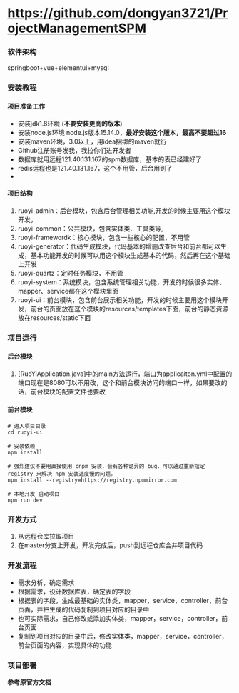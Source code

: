 # https://github.com/dongyan3721/ProjectManagementSPM


### 软件架构
springboot+vue+elementui+mysql



### 安装教程
#### 项目准备工作
- 安装jdk1.8环境 (**不要安装更高的版本**)
- 安装node.js环境 node.js版本15.14.0，<b>最好安装这个版本，最高不要超过16</b>
- 安装maven环境，3.0以上，用idea捆绑的maven就行
- Github注册账号发我，我拉你们进开发者
- 数据库就用远程121.40.131.167的spm数据库，基本的表已经建好了
- redis远程也是121.40.131.167，这个不用管，后台用到了
-

#### 项目结构

1. ruoyi-admin：后台模块，包含后台管理相关功能,开发的时候主要用这个模块开发，
2. ruoyi-common：公共模块，包含实体类、工具类等,
3. ruoyi-framewordk：核心模块，包含一些核心的配置，不用管
4. ruoyi-generator：代码生成模块，代码基本的增删改查后台和前台都可以生成，基本功能开发的时候可以用这个模块生成基本的代码，然后再在这个基础上开发
5. ruoyi-quartz：定时任务模块，不用管
6. ruoyi-system：系统模块，包含系统管理相关功能，开发的时候很多实体、mapper、service都在这个模块里面
7. ruoyi-ui：前台模块，包含前台展示相关功能，开发的时候主要用这个模块开发，前台的页面放在这个模块的resources/templates下面，前台的静态资源放在resources/static下面

### 项目运行
#### 后台模块
1.  [RuoYiApplication.java]中的main方法运行，端口为applicaiton.yml中配置的端口现在是8080可以不用改，这个和前台模块访问的端口一样，如果要改的话，前台模块的配置文件也要改

#### 前台模块
```
# 进入项目目录
cd ruoyi-ui

# 安装依赖
npm install

# 强烈建议不要用直接使用 cnpm 安装，会有各种诡异的 bug，可以通过重新指定 registry 来解决 npm 安装速度慢的问题。
npm install --registry=https://registry.npmmirror.com

# 本地开发 启动项目
npm run dev
```


### 开发方式
1. 从远程仓库拉取项目
2. 在master分支上开发，开发完成后，push到远程仓库合并项目代码

### 开发流程
- 需求分析，确定需求
- 根据需求，设计数据库表，确定表的字段
- 根据表的字段，生成最基础的实体类，mapper，service，controller，前台页面，并把生成的代码复制到项目对应的目录中
- 也可实际需求，自己修改或添加实体类，mapper，service，controller，前台页面
- 复制到项目对应的目录中后，修改实体类，mapper，service，controller，前台页面的内容，实现具体的功能


### 项目部署
**参考原官方文档**
